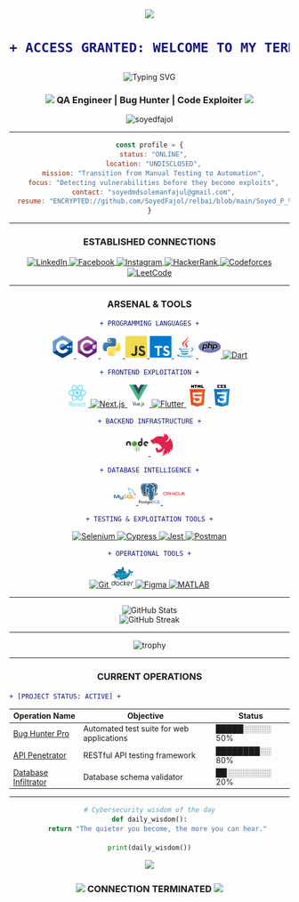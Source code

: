 <!-- Cyber Hacker-Themed GitHub README -->

<h1 align="center">
  <img src="https://media.giphy.com/media/LOnt6uqjD9OexmQJRB/giphy.gif" width="100" />
  
  ```diff
  + ACCESS GRANTED: WELCOME TO MY TERMINAL +
  ```
</h1>

<div align="center">
  <img src="https://readme-typing-svg.herokuapp.com?font=Fira+Code&weight=600&size=22&duration=3000&pause=1000&color=0CF731&center=true&vCenter=true&random=false&width=500&lines=SYSTEM+SCAN+COMPLETE...;IDENTITY+CONFIRMED...;LOADING+PROFILE...;SOYED+MD.+SOLAMAN+FAJUL" alt="Typing SVG" />
</div>

<h3 align="center">
  <img src="https://media.giphy.com/media/l378lx1ZDQEM82wec/giphy.gif" width="30" /> 
  QA Engineer | Bug Hunter | Code Exploiter
  <img src="https://media.giphy.com/media/l378lx1ZDQEM82wec/giphy.gif" width="30" />
</h3>

<div align="center">
  <img src="https://komarev.com/ghpvc/?username=soyedfajol&label=PROFILE+VIEWS&color=0cf731&style=flat" alt="soyedfajol" />
</div>

---

<div align="center">
  
  ```js
  const profile = {
    status: "ONLINE",
    location: "UNDISCLOSED",
    mission: "Transition from Manual Testing to Automation",
    focus: "Detecting vulnerabilities before they become exploits",
    contact: "soyedmdsolemanfajul@gmail.com",
    resume: "ENCRYPTED://github.com/SoyedFajol/relbai/blob/main/Soyed_P_%20Fajul%20CV.pdf"
  }
  ```
</div>

---

<h3 align="center">ESTABLISHED CONNECTIONS</h3>
<p align="center">
  <a href="https://www.linkedin.com/in/soyed-md-solaman-fajul-a492b6214/" target="blank">
    <img align="center" src="https://raw.githubusercontent.com/rahuldkjain/github-profile-readme-generator/master/src/images/icons/Social/linked-in-alt.svg" alt="LinkedIn" height="30" width="40" />
  </a>
  <a href="https://www.facebook.com/me.rehel/" target="blank">
    <img align="center" src="https://raw.githubusercontent.com/rahuldkjain/github-profile-readme-generator/master/src/images/icons/Social/facebook.svg" alt="Facebook" height="30" width="40" />
  </a>
  <a href="https://www.instagram.com/_rehel__/?hl=en" target="blank">
    <img align="center" src="https://raw.githubusercontent.com/rahuldkjain/github-profile-readme-generator/master/src/images/icons/Social/instagram.svg" alt="Instagram" height="30" width="40" />
  </a>
  <a href="https://www.hackerrank.com/profile/soyedmdsolemanf1" target="blank">
    <img align="center" src="https://raw.githubusercontent.com/rahuldkjain/github-profile-readme-generator/master/src/images/icons/Social/hackerrank.svg" alt="HackerRank" height="30" width="40" />
  </a>
  <a href="https://codeforces.com/profile/relbai" target="blank">
    <img align="center" src="https://raw.githubusercontent.com/rahuldkjain/github-profile-readme-generator/master/src/images/icons/Social/codeforces.svg" alt="Codeforces" height="30" width="40" />
  </a>
  <a href="https://leetcode.com/u/relbai/" target="blank">
    <img align="center" src="https://raw.githubusercontent.com/rahuldkjain/github-profile-readme-generator/master/src/images/icons/Social/leet-code.svg" alt="LeetCode" height="30" width="40" />
  </a>
</p>

---

<h3 align="center">ARSENAL & TOOLS</h3>

<div align="center">
  
  ```diff
  + PROGRAMMING LANGUAGES +
  ```
</div>

<p align="center">
  <a href="https://www.w3schools.com/cpp/" target="_blank" rel="noreferrer">
    <img src="https://raw.githubusercontent.com/devicons/devicon/master/icons/cplusplus/cplusplus-original.svg" alt="C++" width="40" height="40"/>
  </a>
  <a href="https://www.w3schools.com/cs/" target="_blank" rel="noreferrer">
    <img src="https://raw.githubusercontent.com/devicons/devicon/master/icons/csharp/csharp-original.svg" alt="C#" width="40" height="40"/>
  </a>
  <a href="https://www.python.org" target="_blank" rel="noreferrer">
    <img src="https://raw.githubusercontent.com/devicons/devicon/master/icons/python/python-original.svg" alt="Python" width="40" height="40"/>
  </a>
  <a href="https://developer.mozilla.org/en-US/docs/Web/JavaScript" target="_blank" rel="noreferrer">
    <img src="https://raw.githubusercontent.com/devicons/devicon/master/icons/javascript/javascript-original.svg" alt="JavaScript" width="40" height="40"/>
  </a>
  <a href="https://www.typescriptlang.org/" target="_blank" rel="noreferrer">
    <img src="https://raw.githubusercontent.com/devicons/devicon/master/icons/typescript/typescript-original.svg" alt="TypeScript" width="40" height="40"/>
  </a>
  <a href="https://www.java.com" target="_blank" rel="noreferrer">
    <img src="https://raw.githubusercontent.com/devicons/devicon/master/icons/java/java-original.svg" alt="Java" width="40" height="40"/>
  </a>
  <a href="https://www.php.net" target="_blank" rel="noreferrer">
    <img src="https://raw.githubusercontent.com/devicons/devicon/master/icons/php/php-original.svg" alt="PHP" width="40" height="40"/>
  </a>
  <a href="https://dart.dev" target="_blank" rel="noreferrer">
    <img src="https://www.vectorlogo.zone/logos/dartlang/dartlang-icon.svg" alt="Dart" width="40" height="40"/>
  </a>
</p>

<div align="center">
  
  ```diff
  + FRONTEND EXPLOITATION +
  ```
</div>

<p align="center">
  <a href="https://reactjs.org/" target="_blank" rel="noreferrer">
    <img src="https://raw.githubusercontent.com/devicons/devicon/master/icons/react/react-original-wordmark.svg" alt="React" width="40" height="40"/>
  </a>
  <a href="https://nextjs.org/" target="_blank" rel="noreferrer">
    <img src="https://cdn.worldvectorlogo.com/logos/nextjs-2.svg" alt="Next.js" width="40" height="40"/>
  </a>
  <a href="https://vuejs.org/" target="_blank" rel="noreferrer">
    <img src="https://raw.githubusercontent.com/devicons/devicon/master/icons/vuejs/vuejs-original-wordmark.svg" alt="Vue.js" width="40" height="40"/>
  </a>
  <a href="https://flutter.dev" target="_blank" rel="noreferrer">
    <img src="https://www.vectorlogo.zone/logos/flutterio/flutterio-icon.svg" alt="Flutter" width="40" height="40"/>
  </a>
  <a href="https://www.w3.org/html/" target="_blank" rel="noreferrer">
    <img src="https://raw.githubusercontent.com/devicons/devicon/master/icons/html5/html5-original-wordmark.svg" alt="HTML5" width="40" height="40"/>
  </a>
  <a href="https://www.w3schools.com/css/" target="_blank" rel="noreferrer">
    <img src="https://raw.githubusercontent.com/devicons/devicon/master/icons/css3/css3-original-wordmark.svg" alt="CSS3" width="40" height="40"/>
  </a>
</p>

<div align="center">
  
  ```diff
  + BACKEND INFRASTRUCTURE +
  ```
</div>

<p align="center">
  <a href="https://nodejs.org" target="_blank" rel="noreferrer">
    <img src="https://raw.githubusercontent.com/devicons/devicon/master/icons/nodejs/nodejs-original-wordmark.svg" alt="Node.js" width="40" height="40"/>
  </a>
  <a href="https://nestjs.com/" target="_blank" rel="noreferrer">
    <img src="https://raw.githubusercontent.com/devicons/devicon/master/icons/nestjs/nestjs-plain.svg" alt="NestJS" width="40" height="40"/>
  </a>
</p>

<div align="center">
  
  ```diff
  + DATABASE INTELLIGENCE +
  ```
</div>

<p align="center">
  <a href="https://www.mysql.com/" target="_blank" rel="noreferrer">
    <img src="https://raw.githubusercontent.com/devicons/devicon/master/icons/mysql/mysql-original-wordmark.svg" alt="MySQL" width="40" height="40"/>
  </a>
  <a href="https://www.postgresql.org" target="_blank" rel="noreferrer">
    <img src="https://raw.githubusercontent.com/devicons/devicon/master/icons/postgresql/postgresql-original-wordmark.svg" alt="PostgreSQL" width="40" height="40"/>
  </a>
  <a href="https://www.oracle.com/" target="_blank" rel="noreferrer">
    <img src="https://raw.githubusercontent.com/devicons/devicon/master/icons/oracle/oracle-original.svg" alt="Oracle" width="40" height="40"/>
  </a>
</p>

<div align="center">
  
  ```diff
  + TESTING & EXPLOITATION TOOLS +
  ```
</div>

<p align="center">
  <a href="https://www.selenium.dev" target="_blank" rel="noreferrer">
    <img src="https://raw.githubusercontent.com/detain/svg-logos/780f25886640cef088af994181646db2f6b1a3f8/svg/selenium-logo.svg" alt="Selenium" width="40" height="40"/>
  </a>
  <a href="https://www.cypress.io" target="_blank" rel="noreferrer">
    <img src="https://raw.githubusercontent.com/simple-icons/simple-icons/6e46ec1fc23b60c8fd0d2f2ff46db82e16dbd75f/icons/cypress.svg" alt="Cypress" width="40" height="40"/>
  </a>
  <a href="https://jestjs.io" target="_blank" rel="noreferrer">
    <img src="https://www.vectorlogo.zone/logos/jestjsio/jestjsio-icon.svg" alt="Jest" width="40" height="40"/>
  </a>
  <a href="https://postman.com" target="_blank" rel="noreferrer">
    <img src="https://www.vectorlogo.zone/logos/getpostman/getpostman-icon.svg" alt="Postman" width="40" height="40"/>
  </a>
</p>

<div align="center">
  
  ```diff
  + OPERATIONAL TOOLS +
  ```
</div>

<p align="center">
  <a href="https://git-scm.com/" target="_blank" rel="noreferrer">
    <img src="https://www.vectorlogo.zone/logos/git-scm/git-scm-icon.svg" alt="Git" width="40" height="40"/>
  </a>
  <a href="https://www.docker.com/" target="_blank" rel="noreferrer">
    <img src="https://raw.githubusercontent.com/devicons/devicon/master/icons/docker/docker-original-wordmark.svg" alt="Docker" width="40" height="40"/>
  </a>
  <a href="https://www.figma.com/" target="_blank" rel="noreferrer">
    <img src="https://www.vectorlogo.zone/logos/figma/figma-icon.svg" alt="Figma" width="40" height="40"/>
  </a>
  <a href="https://www.mathworks.com/" target="_blank" rel="noreferrer">
    <img src="https://upload.wikimedia.org/wikipedia/commons/2/21/Matlab_Logo.png" alt="MATLAB" width="40" height="40"/>
  </a>
</p>

---

<div align="center">
  <img src="https://github-readme-stats.vercel.app/api?username=soyedfajol&show_icons=true&theme=chartreuse-dark&hide_border=true&bg_color=0D1117" alt="GitHub Stats" />
</div>

<div align="center">
  <img src="https://github-readme-streak-stats.herokuapp.com/?user=soyedfajol&theme=chartreuse-dark&hide_border=true&background=0D1117" alt="GitHub Streak" />
</div>

---

<div align="center">
  <img src="https://github-profile-trophy.vercel.app/?username=soyedfajol&theme=matrix&no-frame=true&no-bg=true&column=7" alt="trophy" />
</div>

---

<h3 align="center">CURRENT OPERATIONS</h3>

```diff
+ [PROJECT STATUS: ACTIVE] +
```

<div align="center">
  
  <!-- Replace these with your actual projects and links -->
  | Operation Name | Objective | Status |
  |----------------|-----------|--------|
  | [Bug Hunter Pro](https://github.com/soyedfajol/project1) | Automated test suite for web applications | █████░░░░░ 50% |
  | [API Penetrator](https://github.com/soyedfajol/project2) | RESTful API testing framework | ████████░░ 80% |
  | [Database Infiltrator](https://github.com/soyedfajol/project3) | Database schema validator | ██░░░░░░░░ 20% |
  
</div>

---

<div align="center">
  
  ```python
  # Cybersecurity wisdom of the day
  def daily_wisdom():
      return "The quieter you become, the more you can hear."
      
  print(daily_wisdom())
  ```
  
</div>

<div align="center">
  <img src="https://media.giphy.com/media/l3vR85PnGsBwu1PFK/giphy.gif" width="280" />
</div>

<h3 align="center">
  <img src="https://media.giphy.com/media/Z9WRoncIw8RYBLJ0FB/giphy.gif" width="30" />
  CONNECTION TERMINATED
  <img src="https://media.giphy.com/media/Z9WRoncIw8RYBLJ0FB/giphy.gif" width="30" />
</h3>
